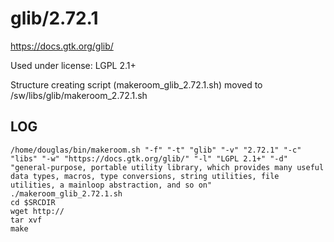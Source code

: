glib/2.72.1
========================

<https://docs.gtk.org/glib/>

Used under license:
LGPL 2.1+


Structure creating script (makeroom_glib_2.72.1.sh) moved to /sw/libs/glib/makeroom_2.72.1.sh

LOG
---

    /home/douglas/bin/makeroom.sh "-f" "-t" "glib" "-v" "2.72.1" "-c" "libs" "-w" "https://docs.gtk.org/glib/" "-l" "LGPL 2.1+" "-d" "general-purpose, portable utility library, which provides many useful data types, macros, type conversions, string utilities, file utilities, a mainloop abstraction, and so on"
    ./makeroom_glib_2.72.1.sh
    cd $SRCDIR
    wget http://
    tar xvf 
    make

